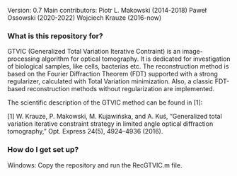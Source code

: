 Version: 0.7
Main contributors:
Piotr L. Makowski (2014-2018)
Paweł Ossowski (2020-2022)
Wojciech Krauze (2016-now)

### What is this repository for? ###

GTVIC (Generalized Total Variation Iterative Contraint) is an image-processing algorithm for optical tomography. It is dedicated for investigation of biological samples, like cells, bacterias etc. The reconstruction method is based on the Fourier Diffraction Theorem (FDT) supported with a strong regularizer, calculated with Total Variation minimization. Also, a classic FDT-based reconstruction methods without regularization are implemented.

The scientific description of the GTVIC method can be found in [1]:

[1] W. Krauze, P. Makowski, M. Kujawińska, and A. Kuś, “Generalized total variation iterative constraint strategy in limited angle optical diffraction tomography,” Opt. Express 24(5), 4924–4936 (2016).

### How do I get set up? ###

Windows: Copy the repository and run the RecGTVIC.m file.